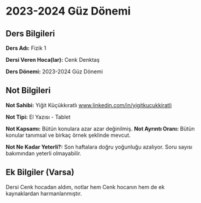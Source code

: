 # 2023-2024 Güz Dönemi

## Ders Bilgileri
**Ders Adı:** Fizik 1

**Dersi Veren Hoca(lar):** Cenk Denktaş

**Ders Dönemi:** 2023-2024 Güz Dönemi  

## Not Bilgileri
**Not Sahibi:** Yiğit Küçükkıratlı www.linkedin.com/in/yigitkucukkiratli

**Not Tipi:** El Yazısı - Tablet

**Not Kapsamı:** Bütün konulara azar azar değinilmiş.
**Not Ayrıntı Oranı:** Bütün konular tanımsal ve birkaç örnek şeklinde mevcut.

**Not Ne Kadar Yeterli?:** Son haftalara doğru yoğunluğu azalıyor. Soru sayısı bakımından yeterli olmayabilir.
## Ek Bilgiler (Varsa)
Dersi Cenk hocadan aldım, notlar hem Cenk hocanın hem de ek kaynaklardan harmanlanmıştır.
